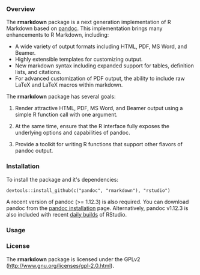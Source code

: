 
### Overview

The **rmarkdown** package is a next generation implementation of R Markdown based on [pandoc](http://johnmacfarlane.net/pandoc/). This implementation brings many enhancements to R Markdown, including:

* A wide variety of output formats including HTML, PDF, MS Word, and Beamer.
* Highly extensible templates for customizing output.
* New markdown syntax including expanded support for tables, definition lists, and citations.
* For advanced customization of PDF output, the ability to include raw LaTeX and LaTeX macros within markdown.

The **rmarkdown** package has several goals:

1. Render attractive HTML, PDF, MS Word, and Beamer output using a simple R function call with one argument.

2. At the same time, ensure that the R interface fully exposes the underlying options and capabilities of pandoc.

3. Provide a toolkit for writing R functions that support other flavors of pandoc output.

### Installation

To install the package and it's dependencies:

```
devtools::install_github(c("pandoc", "rmarkdown"), "rstudio")
```

A recent version of pandoc (>= 1.12.3) is also required. You can download pandoc from the [pandoc installation](http://johnmacfarlane.net/pandoc/installing.html) page. Alternatively, pandoc v1.12.3 is also included with recent [daily builds](http://www.rstudio.org/download/daily) of RStudio.

### Usage


### License

The **rmarkdown** package is licensed under the GPLv2 (http://www.gnu.org/licenses/gpl-2.0.html).






